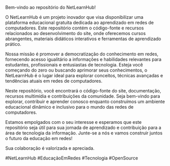 Bem-vindo ao repositório do NetLearnHub!

O NetLearnHub é um projeto inovador que visa disponibilizar uma plataforma educacional gratuita dedicada ao aprendizado em redes de computadores. Este repositório contém o código-fonte e recursos relacionados ao desenvolvimento do site, onde oferecemos cursos abrangentes, materiais didáticos interativos e ferramentas de aprendizado prático.

Nossa missão é promover a democratização do conhecimento em redes, fornecendo acesso igualitário a informações e habilidades relevantes para estudantes, profissionais e entusiastas de tecnologia. Esteja você começando do zero ou buscando aprimorar seus conhecimentos, o NetLearnHub é o lugar ideal para explorar conceitos, técnicas avançadas e tendências atuais em redes de computadores.

Neste repositório, você encontrará o código-fonte do site, documentação, recursos multimídia e contribuições da comunidade. Seja bem-vindo para explorar, contribuir e aprender conosco enquanto construímos um ambiente educacional dinâmico e inclusivo para o mundo das redes de computadores.

Estamos empolgados com o seu interesse e esperamos que este repositório seja útil para sua jornada de aprendizado e contribuição para a área de tecnologia da informação. Junte-se a nós e vamos construir juntos o futuro da educação em redes!

Sua colaboração é valorizada e apreciada.

#NetLearnHub #EducaçãoEmRedes #Tecnologia #OpenSource
